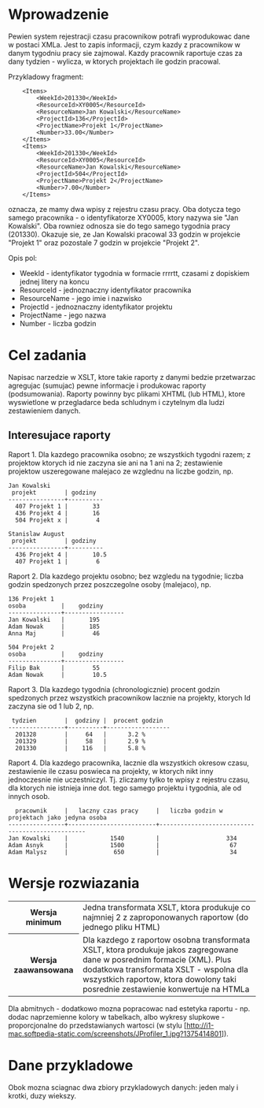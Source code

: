  Wprowadzenie
===============

Pewien system rejestracji czasu pracownikow potrafi wyprodukowac dane w postaci XMLa. Jest to zapis informacji, czym kazdy z pracownikow
w danym tygodniu pracy sie zajmowal. 
Kazdy pracownik raportuje czas za dany tydzien - wylicza, w ktorych projektach ile godzin pracowal.

Przykladowy fragment:
```
	<Items>
		<WeekId>201330</WeekId>
		<ResourceId>XY0005</ResourceId>
		<ResourceName>Jan Kowalski</ResourceName>
		<ProjectId>136</ProjectId>
		<ProjectName>Projekt 1</ProjectName>
		<Number>33.00</Number>
	</Items>
	<Items>
		<WeekId>201330</WeekId>
		<ResourceId>XY0005</ResourceId>
		<ResourceName>Jan Kowalski</ResourceName>
		<ProjectId>504</ProjectId>
		<ProjectName>Projekt 2</ProjectName>
		<Number>7.00</Number>
	</Items>
```

oznacza, ze mamy dwa wpisy z rejestru czasu pracy. Oba dotycza tego samego pracownika - o identyfikatorze XY0005, ktory nazywa sie "Jan Kowalski". 
Oba rowniez odnosza sie do tego samego tygodnia pracy (201330). Okazuje sie, ze Jan Kowalski pracowal 33 godzin w projekcie "Projekt 1" oraz 
pozostale 7 godzin w projekcie "Projekt 2".

Opis pol:
- WeekId - identyfikator tygodnia w formacie rrrrtt, czasami z dopiskiem jednej litery na koncu
- ResourceId - jednoznaczny identyfikator pracownika
- ResourceName - jego imie i nazwisko
- ProjectId - jednoznaczny identyfikator projektu
- ProjectName - jego nazwa
- Number - liczba godzin

 Cel zadania
==============

Napisac narzedzie w XSLT, ktore takie raporty z danymi bedzie przetwarzac agregujac (sumujac) pewne informacje i produkowac raporty (podsumowania).
Raporty powinny byc plikami XHTML (lub HTML), ktore wyswietlone w przegladarce beda schludnym i czytelnym dla ludzi zestawieniem danych.

 Interesujace raporty
----------------------

Raport 1. Dla kazdego pracownika osobno; ze wszystkich tygodni razem; z projektow ktorych id nie zaczyna sie ani na 1 ani na 2; zestawienie projektow uszeregowane malejaco ze wzglednu na liczbe godzin, np.

```
Jan Kowalski
 projekt        | godziny
----------------+----------
  407 Projekt 1 |       33
  436 Projekt 4 |       16
  504 Projekt x |        4

Stanislaw August
 projekt        | godziny
----------------+----------
  436 Projekt 4 |       10.5
  407 Projekt 1 |        6
```

Raport 2. Dla kazdego projektu osobno; bez wzgledu na tygodnie; liczba godzin spedzonych przez poszczegolne osoby (malejaco), np.


```
136 Projekt 1
osoba          |    godziny
---------------+-----------------
Jan Kowalski   |       195
Adam Nowak     |       185
Anna Maj       |        46

504 Projekt 2
osoba          |    godziny
---------------+-----------------
Filip Bak      |        55
Adam Nowak     |        10.5
```


Raport 3. Dla kazdego tygodnia (chronologicznie) procent godzin spedzonych przez wszystkich pracownikow lacznie na projekty, ktorych Id zaczyna sie od 1 lub 2, np.

```
 tydzien        |  godziny |  procent godzin
----------------+----------+------------------
  201328        |     64   |      3.2 %
  201329        |     58   |      2.9 %
  201330        |    116   |      5.8 %
```

Raport 4. Dla kazdego pracownika, lacznie dla wszystkich okresow czasu, zestawienie ile czasu poswieca na projekty, w ktorych nikt inny jednoczesnie nie uczestniczyl.
Tj. zliczamy tylko te wpisy z rejestru czasu, dla ktorych nie istnieja inne dot. tego samego projektu i tygodnia, ale od innych osob.

```
  pracownik     |   laczny czas pracy     |   liczba godzin w projektach jako jedyna osoba 
----------------+-------------------------+-------------------------------------------------
Jan Kowalski    |            1540         |                   334
Adam Asnyk      |            1500         |                    67
Adam Malysz     |             650         |                    34
```


 Wersje rozwiazania
====================

<table>
  <tr>
   <th> Wersja minimum </th>
    <td> Jedna transformata XSLT, ktora produkuje co najmniej 2 z zaproponowanych raportow (do jednego pliku HTML) </td>
   </th>
   </tr>
   <th> Wersja zaawansowana </th>
    <td> Dla kazdego z raportow osobna transformata XSLT, ktora produkuje jakos zagregowane dane w posrednim formacie (XML).
         Plus dodatkowa transformata XSLT - wspolna dla wszystkich raportow, ktora dowolony taki posrednie zestawienie konwertuje na HTMLa
    </td>
   </tr>
</table>

Dla abmitnych - dodatkowo mozna popracowac nad estetyka raportu - np. dodac naprzemienne kolory w tabelkach, albo wykresy slupkowe - proporcjonalne do przedstawianych wartosci (w stylu [http://i1-mac.softpedia-static.com/screenshots/JProfiler_1.jpg?1375414801]).

 Dane przykladowe
==================

Obok mozna sciagnac dwa zbiory przykladowych danych: jeden maly i krotki, duzy wiekszy.
